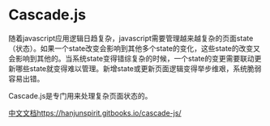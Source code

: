 # Cascade.js

随着javascript应用逻辑日趋复杂，javascript需要管理越来越复杂的页面state（状态）。如果一个state改变会影响到其他多个state的变化，这些state的改变又会影响到其他的。当系统state变得错综复杂的时候，一个state的变更需要联动更新哪些state就变得难以管理。新增state或更新页面逻辑变得举步维艰，系统脆弱容易出错。

Cascade.js是专门用来处理复杂页面状态的。

[中文文档https://hanjunspirit.gitbooks.io/cascade-js/](https://hanjunspirit.gitbooks.io/cascade-js/)
